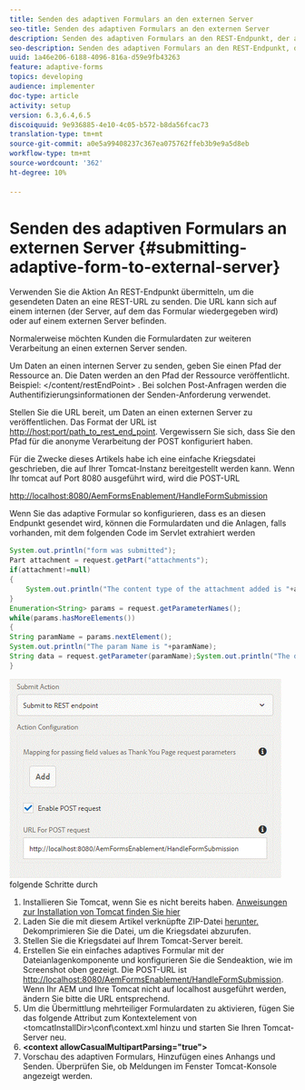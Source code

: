 ```yaml
---
title: Senden des adaptiven Formulars an den externen Server
seo-title: Senden des adaptiven Formulars an den externen Server
description: Senden des adaptiven Formulars an den REST-Endpunkt, der auf einem externen Server ausgeführt wird
seo-description: Senden des adaptiven Formulars an den REST-Endpunkt, der auf einem externen Server ausgeführt wird
uuid: 1a46e206-6188-4096-816a-d59e9fb43263
feature: adaptive-forms
topics: developing
audience: implementer
doc-type: article
activity: setup
version: 6.3,6.4,6.5
discoiquuid: 9e936885-4e10-4c05-b572-b8da56fcac73
translation-type: tm+mt
source-git-commit: a0e5a99408237c367ea075762ffeb3b9e9a5d8eb
workflow-type: tm+mt
source-wordcount: '362'
ht-degree: 10%

---
```



# Senden des adaptiven Formulars an externen Server {#submitting-adaptive-form-to-external-server}

Verwenden Sie die Aktion An REST-Endpunkt übermitteln, um die gesendeten Daten an eine REST-URL zu senden. Die URL kann sich auf einem internen (der Server, auf dem das Formular wiedergegeben wird) oder auf einem externen Server befinden.

Normalerweise möchten Kunden die Formulardaten zur weiteren Verarbeitung an einen externen Server senden.

Um Daten an einen internen Server zu senden, geben Sie einen Pfad der Ressource an. Die Daten werden an den Pfad der Ressource veröffentlicht. Beispiel: &lt;/content/restEndPoint> . Bei solchen Post-Anfragen werden die Authentifizierungsinformationen der Senden-Anforderung verwendet.

Stellen Sie die URL bereit, um Daten an einen externen Server zu veröffentlichen. Das Format der URL ist <http://host:port/path_to_rest_end_point>. Vergewissern Sie sich, dass Sie den Pfad für die anonyme Verarbeitung der POST konfiguriert haben.

Für die Zwecke dieses Artikels habe ich eine einfache Kriegsdatei geschrieben, die auf Ihrer Tomcat-Instanz bereitgestellt werden kann. Wenn Ihr tomcat auf Port 8080 ausgeführt wird, wird die POST-URL

<http://localhost:8080/AemFormsEnablement/HandleFormSubmission>

Wenn Sie das adaptive Formular so konfigurieren, dass es an diesen Endpunkt gesendet wird, können die Formulardaten und die Anlagen, falls vorhanden, mit dem folgenden Code im Servlet extrahiert werden

```java
System.out.println("form was submitted");
Part attachment = request.getPart("attachments");
if(attachment!=null)
{
    System.out.println("The content type of the attachment added is "+attachment.getContentType());
}
Enumeration<String> params = request.getParameterNames();
while(params.hasMoreElements())
{
String paramName = params.nextElement();
System.out.println("The param Name is "+paramName);
String data = request.getParameter(paramName);System.out.println("The data  is "+data);
}
```

![FormularübermittlungUm dies auf Ihrem Server zu testen, führen Sie ](assets/formsubmission.gif)
folgende Schritte durch

1. Installieren Sie Tomcat, wenn Sie es nicht bereits haben. [Anweisungen zur Installation von Tomcat finden Sie hier](https://helpx.adobe.com/experience-manager/kt/forms/using/preparing-datasource-for-form-data-model-tutorial-use.html)
1. Laden Sie die mit diesem Artikel verknüpfte ZIP-Datei [herunter. ](assets/aemformsenablement.zip) Dekomprimieren Sie die Datei, um die Kriegsdatei abzurufen.
1. Stellen Sie die Kriegsdatei auf Ihrem Tomcat-Server bereit.
1. Erstellen Sie ein einfaches adaptives Formular mit der Dateianlagenkomponente und konfigurieren Sie die Sendeaktion, wie im Screenshot oben gezeigt. Die POST-URL ist <http://localhost:8080/AemFormsEnablement/HandleFormSubmission>. Wenn Ihr AEM und Ihre Tomcat nicht auf localhost ausgeführt werden, ändern Sie bitte die URL entsprechend.
1. Um die Übermittlung mehrteiliger Formulardaten zu aktivieren, fügen Sie das folgende Attribut zum Kontextelement von &lt;tomcatInstallDir>\conf\context.xml hinzu und starten Sie Ihren Tomcat-Server neu.
1. **&lt;context allowCasualMultipartParsing=&quot;true&quot;>**
1. Vorschau des adaptiven Formulars, Hinzufügen eines Anhangs und Senden. Überprüfen Sie, ob Meldungen im Fenster Tomcat-Konsole angezeigt werden.

